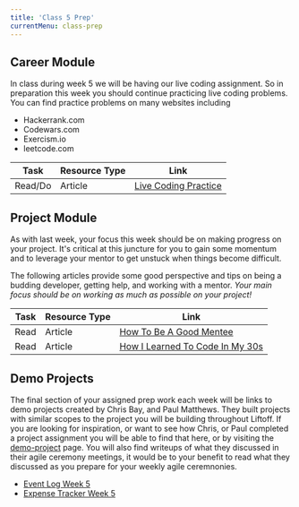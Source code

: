 ```yaml
---
title: 'Class 5 Prep'
currentMenu: class-prep
---
```


## Career Module

In class during week 5 we will be having our live coding assignment. So in preparation this week you should continue practicing live coding problems. You can find practice problems on many websites including
- Hackerrank.com
- Codewars.com
- Exercism.io
- leetcode.com

Task | Resource Type | Link |
|----|---------------|------|
Read/Do | Article | [Live Coding Practice](../../articles/live-coding/) | This article links to 4 different problems for you to practice on.

## Project Module

As with last week, your focus this week should be on making progress on your project. It's critical at this juncture for you to gain some momentum and to leverage your mentor to get unstuck when things become difficult.

The following articles provide some good perspective and tips on being a budding developer, getting help, and working with a mentor. *Your main focus should be on working as much as possible on your project!*

Task | Resource Type | Link
|----|---------------|------|
Read | Article | [How To Be A Good Mentee](https://thegirlpowercode.com/2017/05/02/how-to-be-a-good-mentee/)
Read | Article | [How I Learned To Code In My 30s](https://medium.com/udacity/how-i-learned-to-code-in-my-30s-61ad21180208)

## Demo Projects

The final section of your assigned prep work each week will be links to demo projects created by Chris Bay, and Paul Matthews. They built projects with similar scopes to the project you will be building throughout Liftoff. If you are looking for inspiration, or want to see how Chris, or Paul completed a project assignment you will be able to find that here, or by visiting the [demo-project](../../demo-projects/) page. You will also find writeups of what they discussed in their agile ceremony meetings, it would be to your benefit to read what they discussed as you prepare for your weekly agile ceremnonies.

- [Event Log Week 5](../../demo-projects/event-log/#week-5)
- [Expense Tracker Week 5](../../demo-projects/expense-tracker/#week-5)